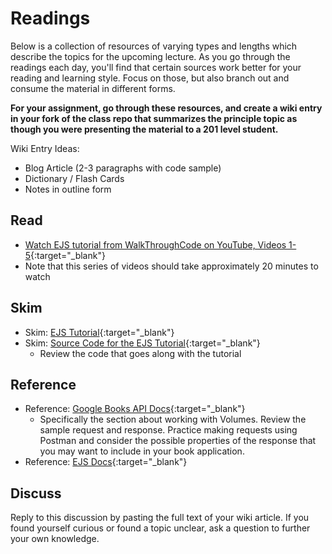 # Readings

Below is a collection of resources of varying types and lengths which describe the topics for the upcoming lecture.  As you go through the readings each day, you'll find that certain sources work better for your reading and learning style. Focus on those, but also branch out and consume the material in different forms.

**For your assignment, go through these resources, and create a wiki entry in your fork of the class repo that summarizes the principle topic as though you were presenting the material to a 201 level student.**

Wiki Entry Ideas:
* Blog Article (2-3 paragraphs with code sample)
* Dictionary / Flash Cards
* Notes in outline form

## Read
-  [Watch EJS tutorial from WalkThroughCode on YouTube, Videos 1-5](https://www.youtube.com/playlist?list=PL7sCSgsRZ-slYARh3YJIqPGZqtGVqZRGt){:target="_blank"} 
  - Note that this series of videos should take approximately 20 minutes to watch


## Skim
- Skim: [EJS Tutorial](https://scotch.io/tutorials/use-ejs-to-template-your-node-application){:target="_blank"}
- Skim: [Source Code for the EJS Tutorial](https://github.com/scotch-io/node-ejs){:target="_blank"}
  - Review the code that goes along with the tutorial

## Reference
- Reference: [Google Books API Docs](https://developers.google.com/books/docs/v1/using#WorkingVolumes){:target="_blank"} 
  - Specifically the section about working with Volumes. Review the sample request and response. Practice making requests using Postman and consider the possible properties of the response that you may want to include in your book application. 
- Reference: [EJS Docs](http://ejs.co/){:target="_blank"}

## Discuss

Reply to this discussion by pasting the full text of your wiki article. If you found yourself curious or found a topic unclear, ask a question to further your own knowledge.
